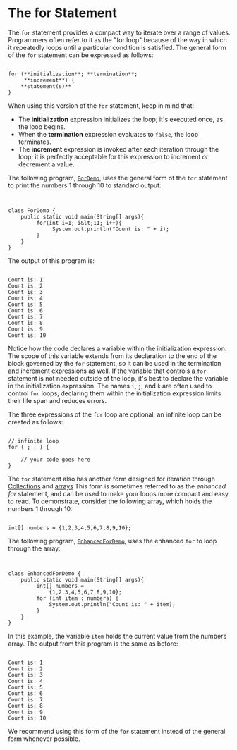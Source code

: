 
# The for Statement

The `for` statement provides a compact way to iterate over a range of values. Programmers often refer to it as the "for loop" because of the way in which it repeatedly loops until a particular condition is satisfied. The general form of the `for` statement can be expressed as follows:

```

for (**initialization**; **termination**;
     **increment**) {
    **statement(s)**
}

```

When using this version of the `for` statement, keep in mind that:

- The **initialization** expression initializes the loop; it's executed once, as the loop begins.
- When the **termination** expression evaluates to `false`, the loop terminates.
- The **increment** expression is invoked after each iteration through the loop; it is perfectly acceptable for this expression to increment *or* decrement a value.

The following program, 
[`ForDemo`](examples/ForDemo.java), uses the general form of the `for` statement to print the numbers 1 through 10 to standard output:

```


class ForDemo {
    public static void main(String[] args){
         for(int i=1; i&lt;11; i++){
              System.out.println("Count is: " + i);
         }
    }
}

```

The output of this program is:

```

Count is: 1
Count is: 2
Count is: 3
Count is: 4
Count is: 5
Count is: 6
Count is: 7
Count is: 8
Count is: 9
Count is: 10

```

Notice how the code declares a variable within the initialization expression. The scope of this variable extends from its declaration to the end of the block governed by the `for` statement, so it can be used in the termination and increment expressions as well. If the variable that controls a `for` statement is not needed outside of the loop, it's best to declare the variable in the initialization expression. The names `i`, `j`, and `k` are often used to control `for` loops; declaring them within the initialization expression limits their life span and reduces errors.

The three expressions of the `for` loop are optional; an infinite loop can be created as follows:

```

// infinite loop
for ( ; ; ) {
    
    // your code goes here
}

```

The `for` statement also has another form designed for iteration through 
[Collections](../../collections/index.html) and 
[arrays](arrays.html) This form is sometimes referred to as the *enhanced for* statement, and can be used to make your loops more compact and easy to read. To demonstrate, consider the following array, which holds the numbers 1 through 10:

```

int[] numbers = {1,2,3,4,5,6,7,8,9,10};

```

The following program, 
[`EnhancedForDemo`](examples/EnhancedForDemo.java), uses the enhanced `for` to loop through the array:

```


class EnhancedForDemo {
    public static void main(String[] args){
         int[] numbers = 
             {1,2,3,4,5,6,7,8,9,10};
         for (int item : numbers) {
             System.out.println("Count is: " + item);
         }
    }
}

```

In this example, the variable `item` holds the current value from the numbers array. The output from this program is the same as before:

```

Count is: 1
Count is: 2
Count is: 3
Count is: 4
Count is: 5
Count is: 6
Count is: 7
Count is: 8
Count is: 9
Count is: 10

```

We recommend using this form of the `for` statement instead of the general form whenever possible.
